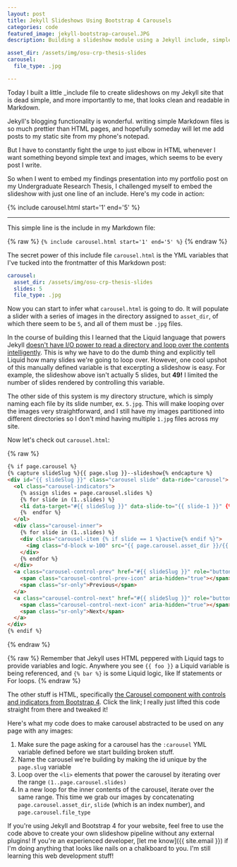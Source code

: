 ```yaml
---
layout: post
title: Jekyll Slideshows Using Bootstrap 4 Carousels
categories: code
featured_image: jekyll-bootstrap-carousel.JPG
description: Building a slideshow module using a Jekyll include, simple Bootstrap, and simple images. No plugins!

asset_dir: /assets/img/osu-crp-thesis-slides
carousel:
  file_type: .jpg

---
```


Today I built a little _include file to create slideshows on my Jekyll site that is dead simple, and more importantly to me, that looks clean and readable in Markdown.

Jekyll's blogging functionality is wonderful. writing simple Markdown files is so much prettier than HTML pages, and hopefully someday will let me add posts to my static site from my phone's notepad.

But I have to constantly fight the urge to just elbow in HTML whenever I want something beyond simple text and images, which seems to be every post I write.

So when I went to embed my findings presentation into my portfolio post on my Undergraduate Research Thesis, I challenged myself to embed the slideshow with just one line of an include. Here's my code in action:

{% include carousel.html start='1' end='5' %}

---
This simple line is the include in my Markdown file:

{% raw %}
`{% include carousel.html start='1' end='5' %}`
{% endraw %}

The secret power of this include file `carousel.html` is the YML variables that I've tucked into the frontmatter of this Markdown post:

```yml
carousel:
  asset_dir: /assets/img/osu-crp-thesis-slides
  slides: 5
  file_type: .jpg
```

Now you can start to infer what `carousel.html` is going to do. It will populate a slider with a series of images in the directory assigned to `asset_dir`, of which there seem to be `5`, and all of them must be `.jpg` files.

In the course of building this I learned that the Liquid language that powers Jekyll [doesn't have I/O power to read a directory and loop over the contents intelligently](https://stackoverflow.com/questions/17446472/how-to-list-files-in-a-directory-with-liquid/31885127). This is why we have to do the dumb thing and explicitly tell Liquid how many slides we're going to loop over. However, one cool upshot of this manually defined variable is that excerpting a slideshow is easy. For example, the slideshow above isn't actually 5 slides, but **49!** I limited the number of slides rendered by controlling this variable.

The other side of this system is my directory structure, which is simply naming each file by its slide number, ex. `5.jpg`. This will make looping over the images very straightforward, and I still have my images partitioned into different directories so I don't mind having multiple `1.jpg` files across my site.

Now let's check out `carousel.html`:

{% raw %}
```html
{% if page.carousel %}
{% capture slideSlug %}{{ page.slug }}--slideshow{% endcapture %}
<div id="{{ slideSlug }}" class="carousel slide" data-ride="carousel">
  <ol class="carousel-indicators">
    {% assign slides = page.carousel.slides %}
    {% for slide in (1..slides) %}
    <li data-target="#{{ slideSlug }}" data-slide-to="{{ slide-1 }}" {% if slide == 1 %}class="active"{% endif %}></li>
    {%  endfor %}
  </ol>
  <div class="carousel-inner">
    {% for slide in (1..slides) %}
    <div class="carousel-item {% if slide == 1 %}active{% endif %}">
      <img class="d-block w-100" src="{{ page.carousel.asset_dir }}/{{ slide }}{{ page.carousel.file_type }}" alt="{{ page.title }} Slideshow: Page {{ forloop.index }}">
    </div>
    {% endfor %}
  </div>
  <a class="carousel-control-prev" href="#{{ slideSlug }}" role="button" data-slide="prev">
    <span class="carousel-control-prev-icon" aria-hidden="true"></span>
    <span class="sr-only">Previous</span>
  </a>
  <a class="carousel-control-next" href="#{{ slideSlug }}" role="button" data-slide="next">
    <span class="carousel-control-next-icon" aria-hidden="true"></span>
    <span class="sr-only">Next</span>
  </a>
</div>
{% endif %}
```
{% endraw %}

{% raw %}
Remember that Jekyll uses HTML peppered with Liquid tags to provide variables and logic. Anywhere you see `{{ foo }}` a Liquid variable is being referenced, and `{% bar %}` is some Liquid logic, like If statements or For loops.
{% endraw %}

The other stuff is HTML, specifically [the Carousel component with controls and indicators from Bootstrap 4](https://getbootstrap.com/docs/4.0/components/carousel/#with-indicators). Click the link; I really just lifted this code straight from there and tweaked it!

Here's what my code does to make carousel abstracted to be used on any page with any images:
  1. Make sure the page asking for a carousel has the `:carousel` YML variable defined before we start building broken stuff.
  2. Name the carousel we're building by making the id unique by the `page.slug` variable
  3. Loop over the `<li>` elements that power the carousel by iterating over the range `(1..page.carousel.slides)`
  4. In a new loop for the inner contents of the carousel, iterate over the same range. This time we grab our images by concatenating `page.carousel.asset_dir`, `slide` (which is an index number), and `page.carousel.file_type`

If you're using Jekyll and Bootstrap 4 for your website, feel free to use the code above to create your own slideshow pipeline without any external plugins! If you're an experienced developer, [let me know]({{ site.email }}) if I'm doing anything that looks like nails on a chalkboard to you. I'm still learning this web development stuff!
